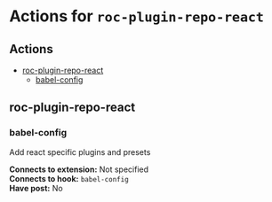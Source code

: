 # Actions for `roc-plugin-repo-react`

## Actions
* [roc-plugin-repo-react](#roc-plugin-repo-react)
  * [babel-config](#babel-config)

## roc-plugin-repo-react

### babel-config

Add react specific plugins and presets

__Connects to extension:__ Not specified  
__Connects to hook:__ `babel-config`  
__Have post:__ No  
